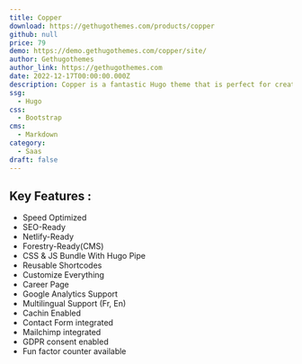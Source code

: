```yaml
---
title: Copper
download: https://gethugothemes.com/products/copper
github: null
price: 79
demo: https://demo.gethugothemes.com/copper/site/
author: Gethugothemes
author_link: https://gethugothemes.com
date: 2022-12-17T00:00:00.000Z
description: Copper is a fantastic Hugo theme that is perfect for creating any SaaS landing page website. It offers a great combination of text, graphics, and white spaces that looks simple yet awesome.
ssg:
  - Hugo
css:
  - Bootstrap
cms:
  - Markdown
category:
  - Saas
draft: false
---
```

## Key Features :

- Speed Optimized
- SEO-Ready
- Netlify-Ready
- Forestry-Ready(CMS)
- CSS & JS Bundle With Hugo Pipe
- Reusable Shortcodes
- Customize Everything
- Career Page
- Google Analytics Support
- Multilingual Support (Fr, En)
- Cachin Enabled
- Contact Form integrated
- Mailchimp integrated
- GDPR consent enabled
- Fun factor counter available
